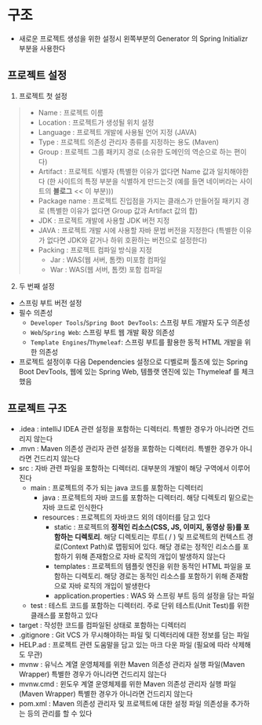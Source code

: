 # 구조
* 새로운 프로젝트 생성을 위한 설정시 왼쪽부분의 Generator 의 Spring Initializr 부분을 사용한다
## 프로젝트 설정
1. 프로젝트 첫 설정
>* Name : 프로젝트 이름
>* Location : 프로젝트가 생성될 위치 설정
>* Language : 프로젝트 개발에 사용될 언어 지정 (JAVA)
>* Type : 프로젝트 의존성 관리자 종류를 지정하는 용도 (Maven)
>* Group : 프로젝트 그룹 패키지 경로 (소유한 도메인의 역순으로 하는 편이다)
>* Artifact : 프로젝트 식별자 (특별한 이유가 없다면 Name 값과 일치해야한다 (한 사이트의 특정 부분을 식별하게 만드는것 (예를 들면 네이버라는 사이트의 **블로그** << 이 부분)))
>* Package name : 프로젝트 진입점을 가지는 클래스가 만들어질 패키지 경로 (특별한 이유가 없다면 Group 값과 Artifact 값의 합)
>* JDK : 프로젝트 개발에 사용할 JDK 버전 지정
>* JAVA : 프로젝트 개발 시에 사용할 자바 문법 버전을 지정한다 (특별한 이유가 없다면 JDK와 같거나 하위 호환하는 버전으로 설정한다)
>* Packing : 프로젝트 컴파일 방식을 지정
>    * Jar : WAS(웹 서버, 톰캣) 미포함 컴파일
>    * War : WAS(웹 서버, 톰캣) 포함 컴파일
2. 두 번째 설정
* 스프링 부트 버전 설정
* 필수 의존성
    * `Developer Tools`/`Spring Boot DevTools`: 스프링 부트 개발자 도구 의존성
    * `Web`/`Spring Web`: 스프링 부트 웹 개발 확장 의존성
    * `Template Engines`/`Thymeleaf`: 스프링 부트를 활용한 동적 HTML 개발을 위한 의존성
* 프로젝트 설정이후 다음 Dependencies 설정으로 디벨로퍼 툴즈에 있는 Spring Boot DevTools, 웹에 있는 Spring Web, 템플랫 엔진에 있는 Thymeleaf 를 체크했음 

## 프로젝트 구조
* .idea :  intelliJ IDEA 관련 설정을 포함하는 디렉터리. 특별한 경우가 아니라면 건드리지 않는다 
* .mvn : Maven 의존성 관리자 관련 설정을 포함하는 디렉터리. 특별한 경우가 아니라면 건드리지 않는다
* src : 자바 관련 파일을 포함하는 디렉터리. 대부분의 개발이 해당 구역에서 이루어 진다
    * main : 프로젝트의 주가 되는 java 코드를 포함하는 디렉터리
        * java : 프로젝트의 자바 코드를 포함하는 디렉터리. 해당 디렉토리 밑으로는 자바 코드로 인식한다
        * resources : 프로젝트의 자바코드 외의 데이터를 담고 있다
            * static : 프로젝트의 **정적인 리소스(CSS, JS, 이미지, 동영상 등)를 포함하는 디렉토리**. 해당 디렉토리는 루트( / ) 및 프로젝트의 컨텍스트 경로(Context Path)로 맵핑되어 있다. 해당 경로는 정적인 리소스를 포함하기 위해 존재함으로 자바 로직의 개입이 발생하지 않는다
            * templates : 프로젝트의 템플릿 엔진을 위한 동적인 HTML 파일을 포함하는 디렉토리. 해당 경로는 동적인 리소스를 포함하기 위해 존재함으로 자바 로직의 개입이 발생한다
            * application.properties : WAS 와 스프링 부트 등의 설정을 담는 파일
    * test : 테스트 코드를 포함하는 디렉터리. 주로 단위 테스트(Unit Test)를 위한 클래스를 포함하고 있다
* target : 작성한 코드를 컴파일된 상태로 포함하는 디렉터리
* .gitignore :  Git VCS 가 무시해야하는 파일 및 디렉터리에 대한 정보를 담는 파일
* HELP.ad : 프로젝트 관련 도움말을 담고 있는 마크 다운 파일 (필요에 따라 삭제해도 무관)
* mvnw : 유닉스 계열 운영체제를 위한 Maven 의존성 관리자 실행 파일(Maven Wrapper) 특별한 경우가 아니라면 건드리지 않는다
* mvnw.cmd : 윈도우 계열 운영체제를 위한 Maven 의존성 관리자 실행 파일(Maven Wrapper) 특별한 경우가 아니라면 건드리지 않는다
* pom.xml : Maven 의존성 관리자 및 프로젝트에 대한 설정 파일 의존성을 추가하는 등의 관리를 할 수 있다
